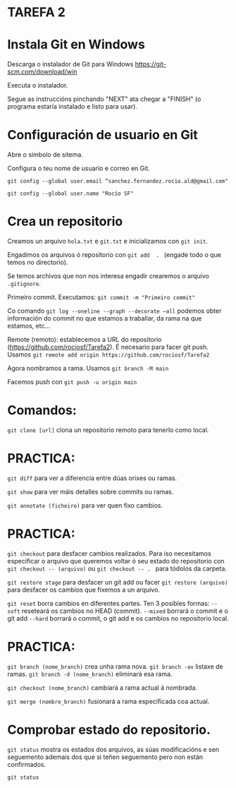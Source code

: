 # TAREFA 2


# Instala Git en Windows

Descarga o instalador de Git para Windows https://git-scm.com/download/win 

Executa o instalador.

Segue as instruccións pinchando "NEXT" ata chegar a "FINISH" (o programa estaría instalado e listo para usar).


# Configuración de usuario en Git

Abre o símbolo de sitema.

Configura o teu nome de usuario e correo en Git.

```
git config --global user.email “sanchez.fernandez.rocio.ald@gmail.com"
```
```
git config --global user.name "Rocío SF"
```


# Crea un repositorio

Creamos un arquivo `hola.txt` e `git.txt` e inicializamos con `git init`.

Engadimos os arquivos ó repositorio con `git add  . ` (engade todo o que temos no directorio). 

Se temos archivos que non nos interesa engadir crearemos o arquivo `.gitignore`.

Primeiro commit. Executamos: `git commit -m "Primeiro commit"`

Co comando `git log --oneline --graph --decorate –all` podemos obter información do commit no que estamos a traballar, da rama na que estamos, etc...

Remote (remoto): establecemos a URL do repositorio (https://github.com/rociosf/Tarefa2). É necesario para facer git push. 
Usamos `git remote add origin https://github.com/rociosf/Tarefa2`

Agora nombramos a rama. Usamos `git branch -M main`

Facemos push con `git push -u origin main`


# Comandos: 
`git clone [url]` clona un repositorio remoto para tenerlo como local.


# PRACTICA:

`git diff` para ver a diferencia entre dúas orixes ou ramas.

`git show` para ver máis detalles sobre commits ou ramas.

`git annotate (ficheiro)` para ver quen fixo cambios.


# PRACTICA:

`git checkout` para desfacer cambios realizados. Para iso necesitamos especificar o arquivo que queremos voltar ó seu estado do repositorio con `git checkout -- (arquivo)` ou `git checkout -- . ` para tódolos da carpeta.

`git restore stage` para desfacer un git add ou facer `git restore (arquivo)` para desfacer os cambios que fixemos a un arquivo.

`git reset` borra cambios en diferentes partes. Ten 3 posibles formas:
    `--soft` reseteará os cambios no HEAD (commit).
    `--mixed` borrará o commit e o git add
    `--hard` borrará o commit, o git add e os cambios no repositorio local.


# PRACTICA:

`git branch (nome_branch)` crea unha rama nova.
     `git branch -av` listaxe de ramas.
     `git branch -d (nome_branch)` eliminará esa rama.

`git checkout (nome_branch)` cambiará a rama actual á nombrada.

`git merge (nombre_branch)` fusionará a rama especificada coa actual.


# Comprobar estado do repositorio.

`git status` mostra os estados dos arquivos, as súas modificacións e sen seguemento ademais dos que si teñen seguemento pero non están confirmados.
```
git status
```